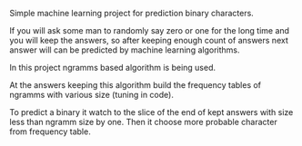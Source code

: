 Simple machine learning project for prediction binary characters.


If you will ask some man to randomly say zero or one for the long time and you will keep the answers, so after keeping enough count of answers next answer will can be predicted by machine learning algorithms.


In this project ngramms based algorithm is being used.

At the answers keeping this algorithm build the frequency tables of ngramms with various size (tuning in code).

To predict a binary it watch to the slice of the end of kept answers with size less than ngramm size by one. Then it choose more probable character from frequency table.